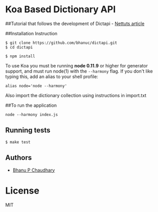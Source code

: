 # Koa Based Dictionary API

##Tutorial that follows the development of Dictapi - [Nettuts article](http://code.tutsplus.com/tutorials/introduction-to-generators-koajs-part-2--cms-21756)

##Installation Instruction

```
$ git clone https://github.com/bhanuc/dictapi.git
$ cd dictapi
```
```
$ npm install 
```

  To use Koa you must be running __node 0.11.9__ or higher for generator support, and must run node(1)
  with the `--harmony` flag. If you don't like typing this, add an alias to your shell profile:

```
alias node='node --harmony'
```
Also import the dictionary collection using instructions in import.txt


##To run the application

```
node --harmony index.js
```

## Running tests

```
$ make test
```

## Authors

  - [Bhanu P Chaudhary](https://github.com/bhanuc)

# License

  MIT
